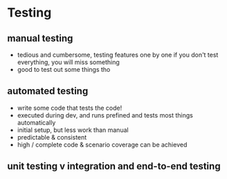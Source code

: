 # Testing

## manual testing
- tedious and cumbersome, testing features one by one
if you don't test everything, you will miss something
- good to test out some things tho

## automated testing
- write some code that tests the code!
- executed during dev, and runs prefined and tests most things automatically
- initial setup, but less work than manual
- predictable & consistent
- high / complete code & scenario coverage can be achieved

## unit testing v integration and end-to-end testing
